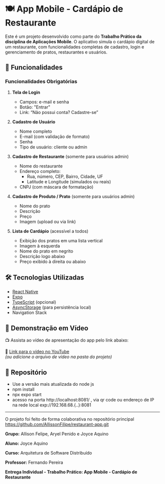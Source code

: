 # 🍽️ App Mobile - Cardápio de Restaurante

Este é um projeto desenvolvido como parte do **Trabalho Prático da     disciplina de Aplicações Mobile**. O aplicativo simula o cardápio      digital  de um restaurante, com funcionalidades completas de cadastro, login e gerenciamento de pratos, restaurantes e usuários.

## 📱 Funcionalidades

### Funcionalidades Obrigatórias

1. **Tela de Login**
   - Campos: e-mail e senha
   - Botão: "Entrar"
   - Link: “Não possui conta? Cadastre-se”

2. **Cadastro de Usuário**
   - Nome completo
   - E-mail (com validação de formato)
   - Senha
   - Tipo de usuário: cliente ou admin

3. **Cadastro de Restaurante** (somente para usuários admin)
   - Nome do restaurante
   - Endereço completo:
     - Rua, número, CEP, Bairro, Cidade, UF
     - Latitude e Longitude (simulados ou reais)
   - CNPJ (com máscara de formatação)

4. **Cadastro de Produto / Prato** (somente para usuários admin)
   - Nome do prato
   - Descrição
   - Preço
   - Imagem (upload ou via link)

5. **Lista de Cardápio** (acessível a todos)
   - Exibição dos pratos em uma lista vertical
   - Imagem à esquerda
   - Nome do prato em negrito
   - Descrição logo abaixo
   - Preço exibido à direita ou abaixo

## 🛠️ Tecnologias Utilizadas

- [React Native](https://reactnative.dev/)
- [Expo](https://expo.dev/)
- [TypeScript](https://www.typescriptlang.org/) (opcional)
- [AsyncStorage](https://react-native-async-storage.github.io/async-storage/) (para persistência local)
- Navigation Stack

## 🎥 Demonstração em Vídeo

📺 Assista ao vídeo de apresentação do app pelo link abaixo:

🔗 [Link para o vídeo no YouTube](https://youtube.com/seu-video-aqui)  
*(ou adicione o arquivo de vídeo na pasta do projeto)*

## 🔗 Repositório

- Use a versão mais atualizada do node js
- npm install
- npx expo start
- acesso na porta http://localhost:8081/ , via qr code ou endereço de IP na rede local  exp://192.168.68.{..}:8081

---
O projeto foi feito de forma colaborativa no repositório principal https://github.com/AllissonFilipe/restaurant-app.git

**Grupo:** Allison Felipe, Aryel Penido e Joyce Aquino

**Aluno:** Joyce Aquino  

**Curso:** Arquitetura de Software Distribuído  

**Professor:** Fernando Pereira  

**Entrega Individual - Trabalho Prático: App Mobile - Cardápio de Restaurante**
